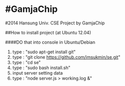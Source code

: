 #GamjaChip
=========

#2014 Hansung Univ. CSE Project by GamjaChip

##How to install project (at Ubuntu 12.04)

####DO that into console in Ubuntu/Debian

1. type : "sudo apt-get install git"
2. type : "git clone https://github.com/imsukmin/se.git"
3. type : "cd se"
4. type : "sudo bash install.sh"
5. input server setting data
6. type : "node server.js > working.log &"
